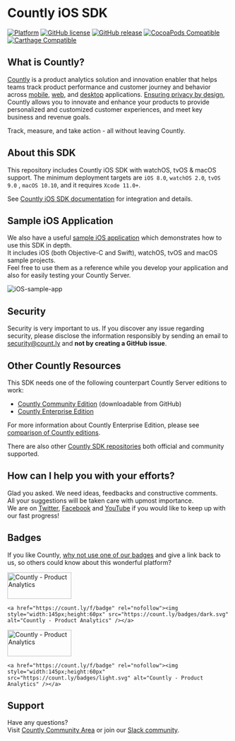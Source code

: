 # Countly iOS SDK

[![Platform](https://img.shields.io/cocoapods/p/Countly.svg?style=flat)](https://support.count.ly/hc/en-us/articles/360037753511-iOS-watchOS-tvOS-macOS#supported-system-versions)
[![GitHub license](https://img.shields.io/badge/license-MIT-lightgrey.svg)](https://github.com/Countly/countly-sdk-ios/blob/master/LICENSE.md) 
[![GitHub release](https://img.shields.io/github/release/Countly/countly-sdk-ios.svg)](https://github.com/Countly/countly-sdk-ios/releases)
[![CocoaPods Compatible](https://img.shields.io/cocoapods/v/Countly.svg)](https://support.count.ly/hc/en-us/articles/360037753511-iOS-watchOS-tvOS-macOS#cocoapods)
[![Carthage Compatible](https://img.shields.io/badge/Carthage-compatible-4BC51D.svg?style=flat)](https://support.count.ly/hc/en-us/articles/360037753511-iOS-watchOS-tvOS-macOS#carthage)

## What is Countly?
[Countly](http://count.ly) is a product analytics solution and innovation enabler that helps teams track product performance and customer journey and behavior across [mobile](https://count.ly/mobile-analytics), [web](http://count.ly/web-analytics), and [desktop](https://count.ly/desktop-analytics) applications. [Ensuring privacy by design](https://count.ly/your-data-your-rules), Countly allows you to innovate and enhance your products to provide personalized and customized customer experiences, and meet key business and revenue goals.

Track, measure, and take action - all without leaving Countly.

## About this SDK
This repository includes Countly iOS SDK with watchOS, tvOS & macOS support.
The minimum deployment targets are `iOS 8.0`,  `watchOS 2.0`, `tvOS 9.0` , `macOS 10.10`, and it requires `Xcode 11.0+`.

See [Countly iOS SDK documentation](https://support.count.ly/hc/en-us/articles/360037753511-iOS-watchOS-tvOS-macOS)  for integration and details.

## Sample iOS Application
We also have a useful [sample iOS application](https://github.com/Countly/countly-sample-ios) which demonstrates how to use this SDK in depth.   
It includes iOS (both Objective-C and Swift), watchOS, tvOS and macOS sample projects.  
Feel free to use them as a reference while you develop your application and also for easily testing your Countly Server.

![iOS-sample-app](https://count.ly/github/countly-ios-sample-app.png)

## Security

Security is very important to us. If you discover any issue regarding security, please disclose the information responsibly by sending an email to security@count.ly and **not by creating a GitHub issue**.

## Other Countly Resources
This SDK needs one of the following counterpart Countly Server editions to work:

* [Countly Community Edition](https://github.com/Countly/countly-server) (downloadable from GitHub)
* [Countly Enterprise Edition](https://count.ly/product)

For more information about Countly Enterprise Edition, please see [comparison of Countly editions](https://count.ly/pricing#compare-editions).

There are also other [Countly SDK repositories](https://support.count.ly/hc/en-us/articles/360037236571-Downloading-Installing-SDKs) both official and community supported.

## How can I help you with your efforts?
Glad you asked. We need ideas, feedbacks and constructive comments.  
All your suggestions will be taken care with upmost importance.  
We are on [Twitter](https://twitter.com/gocountly), [Facebook](https://www.facebook.com/Countly) and [YouTube](https://www.youtube.com/user/GoCountly) if you would like to keep up with our fast progress!

## Badges
If you like Countly, [why not use one of our badges](https://count.ly/brand-assets) and give a link back to us, so others could know about this wonderful platform? 

<a href="https://count.ly/f/badge" rel="nofollow"><img style="width:145px;height:60px" src="https://count.ly/badges/dark.svg" alt="Countly - Product Analytics" /></a>

    <a href="https://count.ly/f/badge" rel="nofollow"><img style="width:145px;height:60px" src="https://count.ly/badges/dark.svg" alt="Countly - Product Analytics" /></a>

<a href="https://count.ly/f/badge" rel="nofollow"><img style="width:145px;height:60px" src="https://count.ly/badges/light.svg" alt="Countly - Product Analytics" /></a>

    <a href="https://count.ly/f/badge" rel="nofollow"><img style="width:145px;height:60px" src="https://count.ly/badges/light.svg" alt="Countly - Product Analytics" /></a>

## Support
Have any questions?  
Visit [Countly Community Area](https://support.count.ly/hc/en-us/community/topics "Countly Community Area") or join our [Slack community](https://slack.count.ly).
